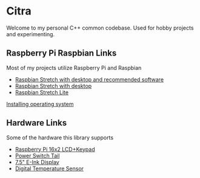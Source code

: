 # Citra

Welcome to my personal C++ common codebase. Used for hobby projects and experimenting.

## Raspberry Pi Raspbian Links

Most of my projects utilize Raspberry Pi and Raspbian

 * [Raspbian Stretch with desktop and recommended software](https://downloads.raspberrypi.org/raspbian_full_latest)
 * [Raspbian Stretch with desktop](https://downloads.raspberrypi.org/raspbian_latest)
 * [Raspbian Stretch Lite](https://downloads.raspberrypi.org/raspbian_lite_latest)

[Installing operating system](https://www.raspberrypi.org/documentation/installation/installing-images/README.md)

## Hardware Links

Some of the hardware this library supports

 * [Raspberry Pi 16x2 LCD+Keypad](https://www.adafruit.com/product/1115)
 * [Power Switch Tail](https://www.powerswitchtail.com/)
 * [7.5" E-Ink Display](https://www.waveshare.com/7.5inch-e-Paper-HAT.htm)
 * [Digital Temperature Sensor](https://www.adafruit.com/product/381)
